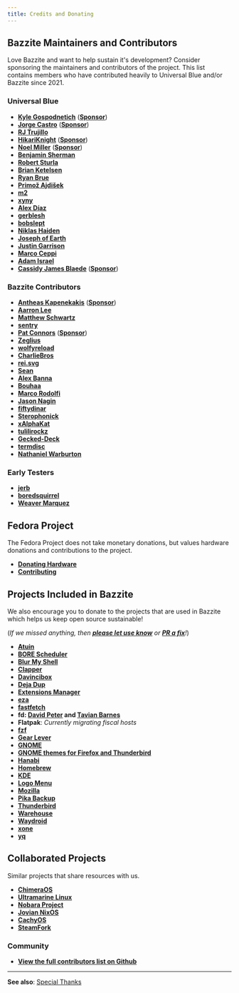 ```yaml
---
title: Credits and Donating
---
```


## Bazzite Maintainers and Contributors

Love Bazzite and want to help sustain it's development?  Consider sponsoring the maintainers and contributors of the project.  This list contains members who have contributed heavily to Universal Blue and/or Bazzite since 2021.

### Universal Blue
- [**Kyle Gospodnetich**](https://github.com/KyleGospo) ([**Sponsor**](https://github.com/sponsors/KyleGospo))
- [**Jorge Castro**](https://github.com/castrojo) ([**Sponsor**](https://github.com/sponsors/castrojo/))
- [**RJ Trujillo**](https://github.com/EyeCantCU)
- [**HikariKnight**](https://github.com/HikariKnight) ([**Sponsor**](https://github.com/sponsors/HikariKnight))
- [**Noel Miller**](https://github.com/noelmiller) ([**Sponsor**](https://github.com/sponsors/noelmiller))
- [**Benjamin Sherman**](https://github.com/bsherman)
- [**Robert Sturla**](https://github.com/p5)
- [**Brian Ketelsen**](https://github.com/bketelsen)
- [**Ryan Brue**](https://github.com/ryanabx)
- [**Primož Ajdišek**](https://github.com/bigpod98)
- [**m2**](https://github.com/m2Giles)
- [**xyny**](https://github.com/xynydev)
- [**Alex Díaz**](https://github.com/akdev1l)
- [**gerblesh**](https://github.com/gerblesh)
- [**bobslept**](https://github.com/bobslept)
- [**Niklas Haiden**](https://github.com/NiHaiden)
- [**Joseph of Earth**](https://universal-blue.discourse.group/u/joseph_of_earth/summary)
- [**Justin Garrison**](https://github.com/rothgar)
- [**Marco Ceppi**](https://github.com/marcoceppi)
- [**Adam Israel**](https://github.com/AdamIsrael)
- [**Cassidy James Blaede**](https://github.com/cassidyjames) ([**Sponsor**](https://github.com/sponsors/cassidyjames))

### Bazzite Contributors
- [**Antheas Kapenekakis**](https://github.com/antheas) ([**Sponsor**](https://github.com/sponsors/antheas))
- [**Aarron Lee**](https://github.com/aarron-lee)
- [**Matthew Schwartz**](https://github.com/matte-schwartz)
- [**sentry**](https://copr.fedorainfracloud.org/coprs/sentry/)
- [**Pat Connors**](https://github.com/nicknamenamenick) ([**Sponsor**](https://github.com/sponsors/nicknamenamenick))
- [**Zeglius**](https://github.com/Zeglius)
- [**wolfyreload**](https://github.com/wolfyreload)
- [**CharlieBros**](https://github.com/CharlieBros)
- [**rei.svg**](https://github.com/reisvg)
- [**Sean**](https://github.com/SuperRiderTH)
- [**Alex Banna**](https://github.com/abanna)
- [**Bouhaa**](https://github.com/BoukeHaarsma23)
- [**Marco Rodolfi**](https://github.com/RodoMa92)
- [**Jason Nagin**](https://github.com/JasonN3)
- [**fiftydinar**](https://github.com/fiftydinar)
- [**Sterophonick**](https://github.com/Sterophonick)
- [**xAlphaKat**](https://github.com/xAlphaKAT)
- [**tulilirockz**](https://github.com/tulilirockz)
- [**Gecked-Deck**](https://github.com/Gecked-Deck)
- [**termdisc**](https://github.com/termdisc)
- [**Nathaniel Warburton**](https://github.com/storyaddict)

### Early Testers

- [**jerb**](https://github.com/jerbmega)
- [**boredsquirrel**](https://github.com/boredsquirrel)
- [**Weaver Marquez**](https://github.com/weavermarquez)


## Fedora Project

The Fedora Project does not take monetary donations, but values hardware donations and contributions to the project.

- [**Donating Hardware**](https://fedoraproject.org/wiki/Donations)
- [**Contributing**](https://fedoraproject.org/wiki/Contribute)

## Projects Included in Bazzite

We also encourage you to donate to the projects that are used in Bazzite which helps us keep open source sustainable!

(*If we missed anything, then [**please let use know**](https://github.com/KyleGospo/docs.bazzite.gg/issues) or [**PR a fix**](https://github.com/KyleGospo/docs.bazzite.gg/blob/main/src/donations.md)!*)

- [**Atuin**](https://github.com/sponsors/atuinsh)
- [**BORE Scheduler**](https://ko-fi.com/firelzrd)
- [**Blur My Shell**](https://github.com/sponsors/aunetx)
- [**Clapper**](https://liberapay.com/Clapper)
- [**Davincibox**](https://ko-fi.com/akzel94)
- [**Deja Dup**](https://liberapay.com/DejaDup)
- [**Extensions Manager**](https://github.com/sponsors/mjakeman)
- [**eza**](https://github.com/sponsors/cafkafk)
- [**fastfetch**](https://github.com/sponsors/LinusDierheimer)
- **fd: [David Peter](https://github.com/sponsors/sharkdp) and [Tavian Barnes](https://github.com/sponsors/tavianator)**
- **Flatpak**: *Currently migrating fiscal hosts*
- [**fzf**](https://github.com/sponsors/junegunn)
- [**Gear Lever**](https://ko-fi.com/mijorus)
- [**GNOME**](https://www.gnome.org/donate/)
- [**GNOME themes for Firefox and Thunderbird**](https://www.patreon.com/rafaelmardojai)
- [**Hanabi**](https://ko-fi.com/jeffshee)
- [**Homebrew**](https://github.com/Homebrew/brew#donations)
- [**KDE**](https://kde.org/donate/)
- [**Logo Menu**](https://github.com/sponsors/Aryan20)
- [**Mozilla**](https://foundation.mozilla.org/en/?form=donate&gad_source=1)
- [**Pika Backup**](https://opencollective.com/pika-backup)
- [**Thunderbird**](https://www.thunderbird.net/en-US/donate/)
- [**Warehouse**](https://ko-fi.com/heliguy)
- [**Waydroid**](https://opencollective.com/waydroid/donate)
- [**xone**](https://www.paypal.com/donate?hosted_button_id=BWUECKFDNY446)
- [**yq**](https://github.com/sponsors/mikefarah)

## Collaborated Projects

Similar projects that share resources with us.

- [**ChimeraOS**](https://opencollective.com/chimeraos/donate)
- [**Ultramarine Linux**](https://github.com/sponsors/FyraLabs)
- [**Nobara Project**](https://www.patreon.com/gloriouseggroll)
- [**Jovian NixOS**](https://github.com/Jovian-Experiments/Jovian-NixOS/blob/development/CONTRIBUTING.md)
- [**CachyOS**](https://www.patreon.com/CachyOS)
- [**SteamFork**](https://github.com/SteamFork#support)

### Community 
- [**View the full contributors list on Github**](https://github.com/ublue-os/bazzite/graphs/contributors)

<hr>

**See also**: [Special Thanks](https://github.com/ublue-os/bazzite/blob/main/README.md#special-thanks)


